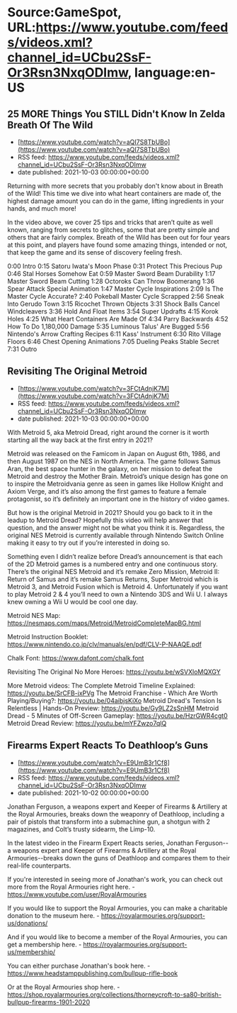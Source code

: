 # Source:GameSpot, URL:https://www.youtube.com/feeds/videos.xml?channel_id=UCbu2SsF-Or3Rsn3NxqODImw, language:en-US

## 25 MORE Things You STILL Didn't Know In Zelda Breath Of The Wild
 - [https://www.youtube.com/watch?v=aQI7S8TbUBo](https://www.youtube.com/watch?v=aQI7S8TbUBo)
 - RSS feed: https://www.youtube.com/feeds/videos.xml?channel_id=UCbu2SsF-Or3Rsn3NxqODImw
 - date published: 2021-10-03 00:00:00+00:00

Returning with more secrets that you probably don't know about in Breath of the Wild! This time we dive into what heart containers are made of, the highest damage amount you can do in the game, lifting ingredients in your hands, and much more!

In the video above, we cover 25 tips and tricks that aren’t quite as well known, ranging from secrets to glitches, some that are pretty simple and others that are fairly complex. Breath of the Wild has been out for four years at this point, and players have found some amazing things, intended or not, that keep the game and its sense of discovery feeling fresh.

0:00 Intro
0:15 Satoru Iwata's Moon Phase
0:31 Protect This Precious Pup
0:46 Stal Horses Somehow Eat
0:59 Master Sword Beam Durability
1:17 Master Sword Beam Cutting
1:28 Octoroks Can Throw Boomerang
1:36 Spear Attack Special Animation
1:47 Master Cycle Inspirations
2:09 Is The Master Cycle Accurate?
2:40 Pokeball Master Cycle Scrapped
2:56 Sneak Into Gerudo Town
3:15 Ricochet Thrown Objects
3:31 Shock Balls Cancel Windcleavers
3:36 Hold And Float Items
3:54 Super Updrafts
4:15 Korok Holes
4:25 What Heart Containers Are Made Of
4:34 Parry Backwards
4:52 How To Do 1,180,000 Damage
5:35 Luminous Talus' Are Bugged
5:56 Nintendo's Arrow Crafting Recipes
6:11 Kass' Instrument
6:30 Rito Village Floors
6:46 Chest Opening Animations
7:05 Dueling Peaks Stable Secret
7:31 Outro

## Revisiting The Original Metroid
 - [https://www.youtube.com/watch?v=3FCtAdnjK7M](https://www.youtube.com/watch?v=3FCtAdnjK7M)
 - RSS feed: https://www.youtube.com/feeds/videos.xml?channel_id=UCbu2SsF-Or3Rsn3NxqODImw
 - date published: 2021-10-03 00:00:00+00:00

With Metroid 5, aka Metroid Dread, right around the corner is it worth starting all the way back at the first entry in 2021?

Metroid was released on the Famicom in Japan on August 6th, 1986, and then August 1987 on the NES in North America. The game follows Samus Aran, the best space hunter in the galaxy, on her mission to defeat the Metroid and destroy the Mother Brain. Metroid’s unique design has gone on to inspire the Metroidvania genre as seen in games like Hollow Knight and Axiom Verge, and it’s also among the first games to feature a female protagonist, so it’s definitely an important one in the history of video games.

But how is the original Metroid in 2021? Should you go back to it in the leadup to Metroid Dread? Hopefully this video will help answer that question, and the answer might not be what you think it is. Regardless, the original NES Metroid is currently available through Nintendo Switch Online making it easy to try out if you’re interested in doing so.

Something even I didn’t realize before Dread’s announcement is that each of the 2D Metroid games is a numbered entry and one continuous story. There’s the original NES Metroid and it’s remake Zero Mission, Metroid II: Return of Samus and it’s remake Samus Returns, Super Metroid which is Metroid 3, and Metroid Fusion which is Metroid 4. Unfortunately if you want to play Metroid 2 & 4 you’ll need to own a Nintendo 3DS and Wii U. I always knew owning a Wii U would be cool one day.

Metroid NES Map: https://nesmaps.com/maps/Metroid/MetroidCompleteMapBG.html

Metroid Instruction Booklet: https://www.nintendo.co.jp/clv/manuals/en/pdf/CLV-P-NAAQE.pdf

Chalk Font: https://www.dafont.com/chalk.font

Revisiting The Original No More Heroes: https://youtu.be/wSVXloMQXGY

More Metroid videos:
The Complete Metroid Timeline Explained: https://youtu.be/SrCFB-jxPVg
The Metroid Franchise - Which Are Worth Playing/Buying?: https://youtu.be/04aibjsKiXo
Metroid Dread's Tension Is Relentless | Hands-On Preview: https://youtu.be/Gy9LZ2sSnHM
Metroid Dread - 5 Minutes of Off-Screen Gameplay: https://youtu.be/HzrGWR4cgt0
Metroid Dread Review: https://youtu.be/mYFZwzo7qlQ

## Firearms Expert Reacts To Deathloop’s Guns
 - [https://www.youtube.com/watch?v=E9UmB3r1Cf8](https://www.youtube.com/watch?v=E9UmB3r1Cf8)
 - RSS feed: https://www.youtube.com/feeds/videos.xml?channel_id=UCbu2SsF-Or3Rsn3NxqODImw
 - date published: 2021-10-02 00:00:00+00:00

Jonathan Ferguson, a weapons expert and Keeper of Firearms & Artillery at the Royal Armouries, breaks down the weaponry of Deathloop, including a pair of pistols that transform into a submachine gun, a shotgun with 2 magazines, and Colt’s trusty sidearm, the Limp-10.

In the latest video in the Firearm Expert Reacts series, Jonathan Ferguson--a weapons expert and Keeper of Firearms & Artillery at the Royal Armouries--breaks down the guns of Deathloop and compares them to their real-life counterparts.

If you're interested in seeing more of Jonathan's work, you can check out more from the Royal Armouries right here. - https://www.youtube.com/user/RoyalArmouries

If you would like to support the Royal Armouries, you can make a charitable donation to the museum here. - https://royalarmouries.org/support-us/donations/

And if you would like to become a member of the Royal Armouries, you can get a membership here. - https://royalarmouries.org/support-us/membership/

You can either purchase Jonathan's book here. - https://www.headstamppublishing.com/bullpup-rifle-book

Or at the Royal Armouries shop here. - https://shop.royalarmouries.org/collections/thorneycroft-to-sa80-british-bullpup-firearms-1901-2020

